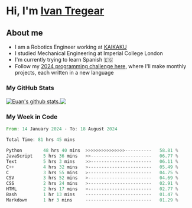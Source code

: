 # Hi, I'm [Ivan Tregear](https://www.linkedin.com/in/ivantregear/)

## About me

* I am a Robotics Engineer working at [KAIKAKU](https://github.com/KAIKAKU-AI)
* I studied Mechanical Engineering at Imperial College London
* I'm currently trying to learn Spanish :es:
* Follow my [2024 programming challenge here](https://github.com/ITregear?tab=repositories), where I'll make monthly projects, each written in a new language


### My GitHub Stats

<a href="#my-github-stats">
  <img align="center" src="https://github-readme-stats.vercel.app/api?username=itregear&count_private=true&show_icons=true&include_all_commits=true&theme=material-palenight" alt="Euan's github stats" />
</a>

<a href="#my-github-stats">
  <img align="center" src="https://github-readme-stats.vercel.app/api/top-langs/?username=itregear&layout=compact&theme=material-palenight" />
</a>

### My Week in Code
<!--START_SECTION:waka-->

```rust
From: 14 January 2024 - To: 18 August 2024

Total Time: 81 hrs 45 mins

Python        48 hrs 40 mins  >>>>>>>>>>>>>>>----------   58.81 %
JavaScript    5 hrs 36 mins   >>-----------------------   06.77 %
Text          5 hrs 3 mins    >>-----------------------   06.11 %
C++           4 hrs 32 mins   >------------------------   05.49 %
C             3 hrs 55 mins   >------------------------   04.75 %
CSV           3 hrs 52 mins   >------------------------   04.69 %
CSS           2 hrs 24 mins   >------------------------   02.91 %
HTML          2 hrs 17 mins   >------------------------   02.77 %
Bash          1 hr 13 mins    -------------------------   01.47 %
Markdown      1 hr 3 mins     -------------------------   01.29 %
```

<!--END_SECTION:waka-->
